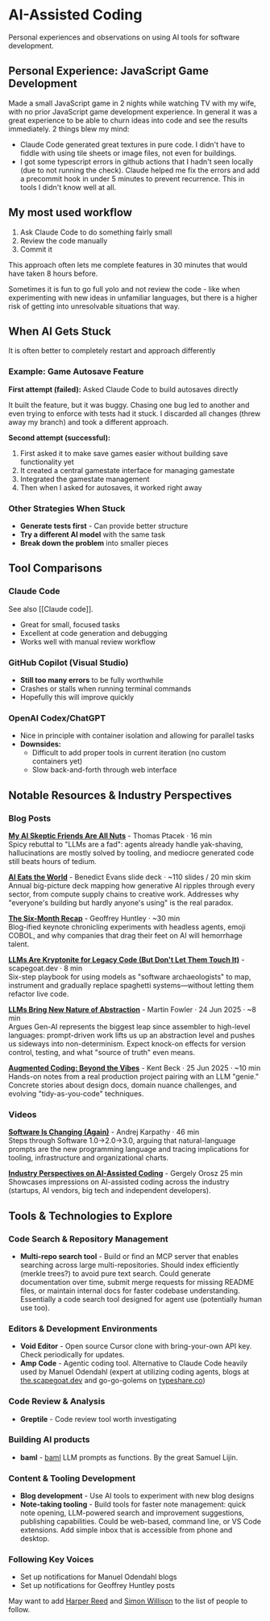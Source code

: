 # AI-Assisted Coding

Personal experiences and observations on using AI tools for software development.

## Personal Experience: JavaScript Game Development

Made a small JavaScript game in 2 nights while watching TV with my wife, with no prior JavaScript game development experience. In general it was a great experience to be able to churn ideas into code and see the results immediately. 2 things blew my mind:

- Claude Code generated great textures in pure code. I didn't have to fiddle with using tile sheets or image files, not even for buildings.
- I got some typescript errors in github actions that I hadn't seen locally (due to not running the check). Claude helped me fix the errors and add a precommit hook in under 5 minutes to prevent recurrence. This in tools I didn't know well at all.

## My most used workflow

1. Ask Claude Code to do something fairly small
2. Review the code manually
3. Commit it

This approach often lets me complete features in 30 minutes that would have taken 8 hours before.

Sometimes it is fun to go full yolo and not review the code - like when experimenting with new ideas in unfamiliar languages, but there is a higher risk of getting into unresolvable situations that way.

## When AI Gets Stuck

It is often better to completely restart and approach differently

### Example: Game Autosave Feature

**First attempt (failed):** Asked Claude Code to build autosaves directly

It built the feature, but it was buggy. Chasing one bug led to another and even trying to enforce with tests had it stuck.
I discarded all changes (threw away my branch) and took a different approach.

**Second attempt (successful):**

1. First asked it to make save games easier without building save functionality yet
2. It created a central gamestate interface for managing gamestate
3. Integrated the gamestate management
4. Then when I asked for autosaves, it worked right away

### Other Strategies When Stuck

- **Generate tests first** - Can provide better structure
- **Try a different AI model** with the same task
- **Break down the problem** into smaller pieces

## Tool Comparisons

### Claude Code

See also [[Claude code]].

- Great for small, focused tasks
- Excellent at code generation and debugging
- Works well with manual review workflow

### GitHub Copilot (Visual Studio)

- **Still too many errors** to be fully worthwhile
- Crashes or stalls when running terminal commands
- Hopefully this will improve quickly

### OpenAI Codex/ChatGPT

- Nice in principle with container isolation and allowing for parallel tasks
- **Downsides:**
  - Difficult to add proper tools in current iteration (no custom containers yet)
  - Slow back-and-forth through web interface

## Notable Resources & Industry Perspectives

### Blog Posts

**[My AI Skeptic Friends Are All Nuts](https://fly.io)** - Thomas Ptacek · 16 min  
Spicy rebuttal to "LLMs are a fad": agents already handle yak-shaving, hallucinations are mostly solved by tooling, and mediocre generated code still beats hours of tedium.

**[AI Eats the World](https://ben-evans.com)** - Benedict Evans slide deck · ~110 slides / 20 min skim  
Annual big-picture deck mapping how generative AI ripples through every sector, from compute supply chains to creative work. Addresses why "everyone's building but hardly anyone's using" is the real paradox.

**[The Six-Month Recap](https://ghuntley.com)** - Geoffrey Huntley · ~30 min  
Blog-ified keynote chronicling experiments with headless agents, emoji COBOL, and why companies that drag their feet on AI will hemorrhage talent.

**[LLMs Are Kryptonite for Legacy Code (But Don't Let Them Touch It)](https://the.scapegoat.dev)** - scapegoat.dev · 8 min  
Six-step playbook for using models as "software archaeologists" to map, instrument and gradually replace spaghetti systems—without letting them refactor live code.

**[LLMs Bring New Nature of Abstraction](https://martinfowler.com)** - Martin Fowler · 24 Jun 2025 · ~8 min  
Argues Gen-AI represents the biggest leap since assembler to high-level languages: prompt-driven work lifts us up an abstraction level and pushes us sideways into non-determinism. Expect knock-on effects for version control, testing, and what "source of truth" even means.

**[Augmented Coding: Beyond the Vibes](https://tidyfirst.substack.com)** - Kent Beck · 25 Jun 2025 · ~10 min  
Hands-on notes from a real production project pairing with an LLM "genie." Concrete stories about design docs, domain nuance challenges, and evolving "tidy-as-you-code" techniques.

### Videos

**[Software Is Changing (Again)](https://youtube.com)** - Andrej Karpathy · 46 min  
Steps through Software 1.0→2.0→3.0, arguing that natural-language prompts are the new programming language and tracing implications for tooling, infrastructure and organizational charts.

**[Industry Perspectives on AI-Assisted Coding](https://www.youtube.com/watch?v=EO3_qN_Ynsk)**  - Gergely Orosz 25 min
Showcases impressions on AI-assisted coding across the industry (startups, AI vendors, big tech and independent developers).

## Tools & Technologies to Explore

### Code Search & Repository Management

- **Multi-repo search tool** - Build or find an MCP server that enables searching across large multi-repositories. Should index efficiently (merkle trees?) to avoid pure text search. Could generate documentation over time, submit merge requests for missing README files, or maintain internal docs for faster codebase understanding. Essentially a code search tool designed for agent use (potentially human use too).

### Editors & Development Environments

- **Void Editor** - Open source Cursor clone with bring-your-own API key. Check periodically for updates.
- **Amp Code** - Agentic coding tool. Alternative to Claude Code heavily used by Manuel Odendahl (expert at utilizing coding agents, blogs at [the.scapegoat.dev](https://the.scapegoat.dev/) and go-go-golems on [typeshare.co](https://typeshare.co/go-go-golems))

### Code Review & Analysis

- **Greptile** - Code review tool worth investigating

### Building AI products

- **baml** - [baml](https://github.com/BoundaryML/baml) LLM prompts as functions. By the great Samuel Lijin.

### Content & Tooling Development

- **Blog development** - Use AI tools to experiment with new blog designs
- **Note-taking tooling** - Build tools for faster note management: quick note opening, LLM-powered search and improvement suggestions, publishing capabilities. Could be web-based, command line, or VS Code extensions. Add simple inbox that is accessible from phone and desktop.

### Following Key Voices

- Set up notifications for Manuel Odendahl blogs
- Set up notifications for Geoffrey Huntley posts

May want to add [Harper Reed](https://harper.blog/posts/) and [Simon Willison](https://simonwillison.net/) to the list of people to follow.
